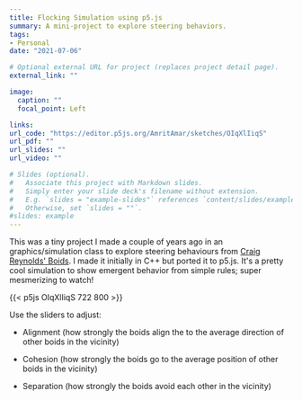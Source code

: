 ```yaml
---
title: Flocking Simulation using p5.js
summary: A mini-project to explore steering behaviors.
tags:
- Personal
date: "2021-07-06"

# Optional external URL for project (replaces project detail page).
external_link: ""

image:
  caption: ""
  focal_point: Left

links:
url_code: "https://editor.p5js.org/AmritAmar/sketches/OIqXlIiqS"
url_pdf: ""
url_slides: ""
url_video: ""

# Slides (optional).
#   Associate this project with Markdown slides.
#   Simply enter your slide deck's filename without extension.
#   E.g. `slides = "example-slides"` references `content/slides/example-slides.md`.
#   Otherwise, set `slides = ""`.
#slides: example
---
```

This was a tiny project I made a couple of years ago in an graphics/simulation class to explore steering behaviours from [Craig Reynolds' Boids](https://www.red3d.com/cwr/boids/). I made it initially in C++ but ported it to p5.js. It's a pretty cool simulation to show emergent behavior from simple rules; super mesmerizing to watch!

{{< p5js OIqXlIiqS 722 800 >}}

Use the sliders to adjust:

- Alignment (how strongly the boids align the to the average direction of other boids in the vicinity)

- Cohesion (how strongly the boids go to the average position of other boids in the vicinity)

- Separation (how strongly the boids avoid each other in the vicinity)